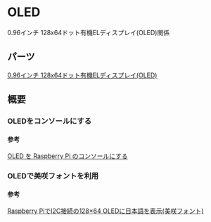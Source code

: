 # OLED

0.96インチ 128x64ドット有機ELディスプレイ(OLED)関係

## パーツ
[0.96インチ 128x64ドット有機ELディスプレイ(OLED)](http://akizukidenshi.com/catalog/g/gP-12031/)

## 概要

### OLEDをコンソールにする

#### 参考

[OLED を Raspberry Pi のコンソールにする](http://purose.net/fanout/index.php?OLED%20%E3%82%92%20Raspberry%20Pi%20%E3%81%AE%E3%82%B3%E3%83%B3%E3%82%BD%E3%83%BC%E3%83%AB%E3%81%AB%E3%81%99%E3%82%8B)

### OLEDで美咲フォントを利用

#### 参考

[Raspberry PiでI2C接続の128×64 OLEDに日本語を表示(美咲フォント)](http://ytkyk.info/blog/2016/06/19/raspberry-pi%E3%81%A7128x64%E3%81%AEoled%E3%81%AB%E6%97%A5%E6%9C%AC%E8%AA%9E%E3%82%92%E8%A1%A8%E7%A4%BA%E7%BE%8E%E5%92%B2%E3%83%95%E3%82%A9%E3%83%B3%E3%83%88/)
